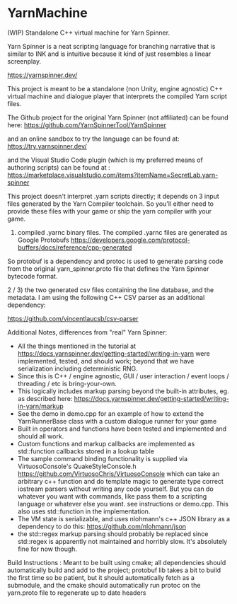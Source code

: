 # YarnMachine
(WIP) Standalone C++ virtual machine for Yarn Spinner.

Yarn Spinner is a neat scripting language for branching narrative that is similar to INK and is intuitive because it kind of just resembles a linear screenplay.

https://yarnspinner.dev/

This project is meant to be a standalone (non Unity, engine agnostic) C++ virtual machine and dialogue player that interprets the compiled Yarn script files.

The Github project for the original Yarn Spinner (not affiliated) can be found here:
https://github.com/YarnSpinnerTool/YarnSpinner

and an online sandbox to try the language can be found at:
https://try.yarnspinner.dev/

and the Visual Studio Code plugin (which is my preferred means of authoring scripts) can be found at :
https://marketplace.visualstudio.com/items?itemName=SecretLab.yarn-spinner

This project doesn't interpret .yarn scripts directly; it depends on 3 input files generated by the Yarn Compiler toolchain.  So you'll either need to provide these files with your game or ship the yarn compiler with your game.

1) compiled .yarnc binary files.
The compiled .yarnc files are generated as Google Protobufs
https://developers.google.com/protocol-buffers/docs/reference/cpp-generated

So protobuf is a dependency and protoc is used to generate parsing code from the original yarn_spinner.proto file that defines the Yarn Spinner bytecode format.

2 / 3) the two generated csv files containing the line database, and the metadata.
I am using the following C++ CSV parser as an additional dependency:

https://github.com/vincentlaucsb/csv-parser

Additional Notes, differences from "real" Yarn Spinner:
- All the things mentioned in the tutorial at https://docs.yarnspinner.dev/getting-started/writing-in-yarn were implemented, tested, and should work; beyond that we have serialization including deterministic RNG.
- Since this is C++ / engine agnostic, GUI / user interaction / event loops / threading / etc is bring-your-own.
- This logically includes markup parsing beyond the built-in attributes, eg. as described here:
https://docs.yarnspinner.dev/getting-started/writing-in-yarn/markup
- See the demo in demo.cpp for an example of how to extend the YarnRunnerBase class with a custom dialogue runner for your game
- Built in operators and functions have been tested and implemented and should all work.
- Custom functions and markup callbacks are implemented as std::function callbacks stored in a lookup table
- The sample command binding functionality is supplied via VirtuosoConsole's QuakeStyleConsole.h 
https://github.com/VirtuosoChris/VirtuosoConsole
which can take an arbitrary c++ function and do template magic to generate type correct iostream parsers without writing any code yourself.  But you can do whatever you want with commands, like pass them to a scripting language or whatever else you want.
see instructions or demo.cpp.  This also uses std::function in the implementation.
- The VM state is serializable, and uses nlohmann's c++ JSON library as a dependency to do this:
https://github.com/nlohmann/json
- the std::regex markup parsing should probably be replaced since std::regex is apparently not maintained and horribly slow.
It's absolutely fine for now though.

Build Instructions : 
Meant to be built using cmake;
all dependencies should automatically build and add to the project;
protobuf lib takes a bit to build the first time so be patient, but it should automatically fetch as a submodule, and the cmake should automatically run protoc on the yarn.proto file to regenerate up to date headers
